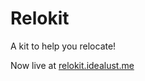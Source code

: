 Relokit
=======

A kit to help you relocate!

Now live at [relokit.idealust.me](http://relokit.idealust.me)
